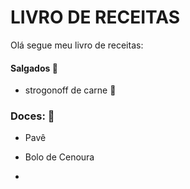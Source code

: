 # LIVRO DE RECEITAS

Olá segue meu livro de receitas:



#### Salgados :bento:

- strogonoff de carne :meat_on_bone:



### Doces: :cake:

- Pavê 
- Bolo de Cenoura

 

-  